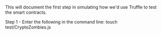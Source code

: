 This will document the first step in simulating how we'd use Truffle to test the smart contracts.

Step 1 - Enter the following in the command line: touch test/CryptoZombies.js


